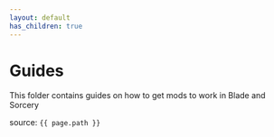 ```yaml
---
layout: default
has_children: true
---
```

# Guides

This folder contains guides on how to get mods to work in Blade and Sorcery

source: `{{ page.path }}`